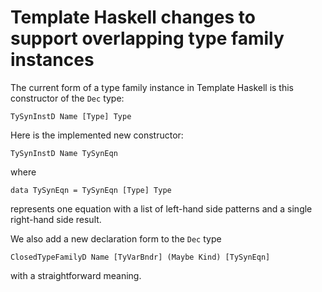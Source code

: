 # Template Haskell changes to support overlapping type family instances



The current form of a type family instance in Template Haskell is this constructor of the `Dec` type:


```wiki
TySynInstD Name [Type] Type
```


Here is the implemented new constructor:


```wiki
TySynInstD Name TySynEqn
```


where


```wiki
data TySynEqn = TySynEqn [Type] Type
```


represents one equation with a list of left-hand side patterns and a single right-hand side result.



We also add a new declaration form to the `Dec` type


```wiki
ClosedTypeFamilyD Name [TyVarBndr] (Maybe Kind) [TySynEqn]
```


with a straightforward meaning.


